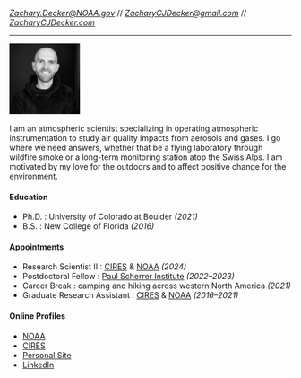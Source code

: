 *Zachary.Decker@NOAA.gov* // *ZacharyCJDecker@gmail.com* // *[ZacharyCJDecker.com](https://ZacharyCJDecker.com)*

***

<img 
  src="/img/Headshot_BW_2k_2k.jpg" 
  alt="Portfolio Picture of Zach" 
  width="25%"/>
  
I am an atmospheric scientist specializing in operating atmospheric instrumentation to study air quality impacts from aerosols and gases. I go where we need answers, whether that be a flying laboratory through wildfire smoke or a long-term monitoring station atop the Swiss Alps. I am motivated by my love for the outdoors and to affect positive change for the environment. 

#### Education
- Ph.D.  :  University of Colorado at Boulder *(2021)*
- B.S.  :  New College of Florida *(2016)*

#### Appointments
- Research Scientist II  :  [CIRES](https://cires.colorado.edu/) & [NOAA](https://csl.noaa.gov/) *(2024)*
- Postdoctoral Fellow  :  [Paul Scherrer Institute](https://www.psi.ch/en) *(2022–2023)*
- Career Break : camping and hiking across western North America *(2021)*
- Graduate Research Assistant : [CIRES](https://cires.colorado.edu/) & [NOAA](https://csl.noaa.gov/) *(2016–2021)*

#### Online Profiles
- [NOAA](https://csl.noaa.gov/staff/zachary.decker/)
- [CIRES](https://cires.colorado.edu/people/zach-decker)
- [Personal Site](https://ZacharyCJDecker.com)
- [LinkedIn](https://www.linkedin.com/in/zachary-cj-decker/)
